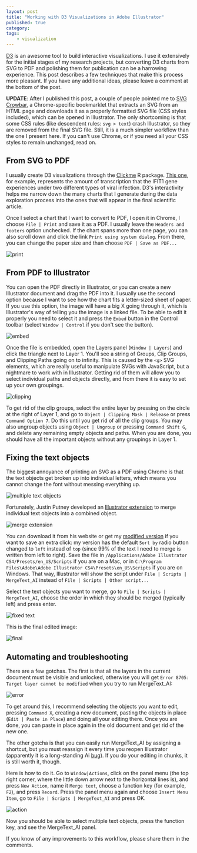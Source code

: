 ```yaml
---
layout: post
title: "Working with D3 Visualizations in Adobe Illustrator"
published: true
category:
tags:
    - visualization
---
```


[D3](http://d3js.org/) is an awesome tool to build interactive visualizations. I use it extensively for the initial stages of my research projects, but converting D3 charts from SVG to PDF and polishing them for publication can be a harrowing experience. This post describes a few techniques that make this process more pleasant. If you have any additional ideas, please leave a comment at the bottom of the post.

<!--excerpt-->

**UPDATE**: After I published this post, a couple of people pointed me to [SVG Crowbar](http://nytimes.github.io/svg-crowbar/), a Chrome-specific bookmarklet that extracts an SVG from an HTML page and downloads it as a properly formatted SVG file (CSS styles included), which can be opened in Illustrator. The only shortcoming is that some CSS rules (like descendent rules: `svg > text`) crash Illustrator, so they are removed from the final SVG file. Still, it is a much simpler workflow than the one I present here. If you can't use Chrome, or if you need all your CSS styles to remain unchanged, read on.

## From SVG to PDF

I usually create D3 visualizations through the [Clickme](http://rclickme.com) R package. [This one](http://reasoniamhere.com/clickme/pileup_IFIT1_gene.html), for example, represents the amount of transcription that the IFIT1 gene experiences under two different types of viral infection. D3's interactivity helps me narrow down the many charts that I generate during the data exploration process into the ones that will appear in the final scientific article.

Once I select a chart that I want to convert to PDF, I open it in Chrome, I choose `File | Print` and save it as a PDF. I usually leave the `Headers and footers` option unchecked. If the chart spans more than one page, you can also scroll down and click the link `Print using system dialog`. From there, you can change the paper size and than choose `PDF | Save as PDF...`

![print](https://lh5.googleusercontent.com/-Yp3Ypxgod0I/UjumEJRJCwI/AAAAAAAAER8/lw1Nc6WyiVc/w600-no/Screen+Shot+2013-09-19+at+4.29.24+PM.png)

## From PDF to Illustrator

You can open the PDF directly in Illustrator, or you can create a new Illustrator document and drag the PDF into it. I usually use the second option because I want to see how the chart fits a letter-sized sheet of paper. If you use this option, the image will have a big X going through it, which is Illustrator's way of telling you the image is a linked file. To be able to edit it properly you need to select it and press the `Embed` button in the Control toolbar (select `Window | Control` if you don't see the button).

![embed](https://lh6.googleusercontent.com/-O0-rdjo0DR8/Ujuk8pqNqdI/AAAAAAAAEQ4/0ZPl8lAShFE/w800-no/Screen+Shot+2013-09-19+at+4.31.30+PM.png)

Once the file is embedded, open the Layers panel (`Window | Layers`) and click the triangle next to Layer 1. You'll see a string of Groups, Clip Groups, and Clipping Paths going on to infinity. This is caused by the `<g>` SVG elements, which are really useful to manipulate SVGs with JavaScript, but a nightmare to work with in Illustrator. Getting rid of them will allow you to select individual paths and objects directly, and from there it is easy to set up your own groupings.

![clipping](https://lh6.googleusercontent.com/-oCFE7nhLEDI/Ujuk8o9bujI/AAAAAAAAEQ8/d2OZ8KEe-2I/w407-h355-no/Screen+Shot+2013-09-19+at+4.32.50+PM.png)

To get rid of the clip groups, select the entire layer by pressing on the circle at the right of Layer 1, and go to `Object | Clipping Mask | Release` or press `Command Option 7`. Do this until you get rid of all the clip groups. You may also ungroup objects using `Object | Ungroup` or pressing `Command Shift G`, and delete any remaining empty objects and paths. When you are done, you should have all the important objects without any groupings in Layer 1.

## Fixing the text objects

The biggest annoyance of printing an SVG as a PDF using Chrome is that the text objects get broken up into individual letters, which means you cannot change the font without messing everything up.

![multiple text objects](https://lh4.googleusercontent.com/-hZ_4yYPxyiE/Ujuk8tXZHHI/AAAAAAAAEQw/PPiazo4kU24/w214-h69-no/Screen+Shot+2013-09-19+at+4.34.13+PM.png)

Fortunately, Justin Putney developed an [Illustrator extension](http://ajarproductions.com/blog/2008/11/23/merge-text-extension-for-illustrator/) to merge individual text objects into a combined object.

![merge extension](https://lh4.googleusercontent.com/-6ls9twKKJB4/Ujuk9xMUP7I/AAAAAAAAERY/DYClNALyKPk/w414-h281-no/Screen+Shot+2013-09-19+at+4.39.25+PM.png)

You can download it from his website or get my [modified version](https://raw.github.com/nachocab/nachocab.github.io/master/assets/MergeText_AI.jsx) if you want to save an extra click: my version has the default `Sort by` radio button changed to `left` instead of `top` (since 99% of the text I need to merge is written from left to right). Save the file in `/Applications/Adobe Illustrator CS4/Presets/en_US/Scripts` if you are on a Mac, or in `C:\Program Files\Adobe\Adobe Illustrator CS4\Presets\en_US\Scripts` if you are on Windows. That way, Illustrator will show the script under `File | Scripts | MergeText_AI` instead of `File | Scripts | Other script...`

Select the text objects you want to merge, go to `File | Scripts | MergeText_AI`, choose the order in which they should be merged (typically left) and press enter.

![fixed text](https://lh4.googleusercontent.com/-ynagHNH10d4/Ujuk-reHuoI/AAAAAAAAERM/rPQSQk5v8hg/w228-h62-no/Screen+Shot+2013-09-19+at+4.39.40+PM.png)

This is the final edited image:

![final](https://lh3.googleusercontent.com/-C0ERSw4jSvY/Uju_pEhIJmI/AAAAAAAAESk/3OdpBuAx4_c/w488-h451-no/Screen+Shot+2013-09-19+at+11.22.48+PM.png)

## Automating and troubleshooting

There are a few gotchas. The first is that all the layers in the current document must be visible and unlocked, otherwise you will get `Error 8705: Target layer cannot be modified` when you try to run MergeText_AI:

![error](https://lh4.googleusercontent.com/-SzGz7m_VtHk/Ujuk_v9Yq1I/AAAAAAAAERc/f33siJcEzP4/w363-h140-no/Screen+Shot+2013-09-19+at+4.46.47+PM.png)

To get around this, I recommend selecting the objects you want to edit, pressing `Command X`, creating a new document, pasting the objects in place (`Edit | Paste in Place`) and doing all your editing there. Once you are done, you can paste in place again in the old document and get rid of the new one.

The other gotcha is that you can easily run MergeText_AI by assigning a shortcut, but you must reassign it every time you reopen Illustrator (apparently it is a long-standing Ai [bug](http://graphicdesign.stackexchange.com/a/21338/9419)). If you do your editing in chunks, it is still worth it, though.

Here is how to do it. Go to `Window|Actions`, click on the panel menu (the top right corner, where the little down arrow next to the horizontal lines is), and press `New Action`, name it `Merge text`, choose a function key (for example, `F2`), and press `Record`. Press the panel menu again and choose `Insert Menu Item`, go to `File | Scripts | MergeText_AI` and press OK.

![action](https://lh5.googleusercontent.com/-kT1M1ocsO10/Ujuk98Y2o2I/AAAAAAAAERI/QAbShshiqcc/w400-no/Screen+Shot+2013-09-19+at+4.36.39+PM.png)

Now you should be able to select multiple text objects, press the function key, and see the MergeText_AI panel.

If you know of any improvements to this workflow, please share them in the comments.



